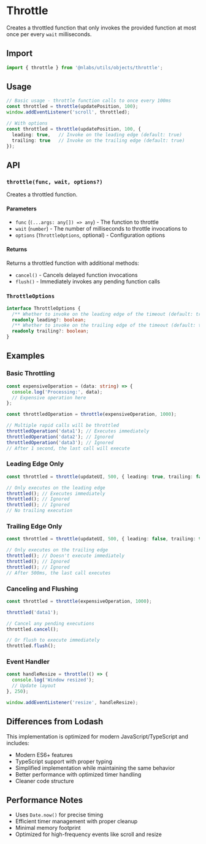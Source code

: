 # Throttle

Creates a throttled function that only invokes the provided function at most once per every `wait` milliseconds.

## Import

```typescript
import { throttle } from '@nlabs/utils/objects/throttle';
```

## Usage

```typescript
// Basic usage - throttle function calls to once every 100ms
const throttled = throttle(updatePosition, 100);
window.addEventListener('scroll', throttled);

// With options
const throttled = throttle(updatePosition, 100, {
  leading: true,   // Invoke on the leading edge (default: true)
  trailing: true   // Invoke on the trailing edge (default: true)
});
```

## API

### `throttle(func, wait, options?)`

Creates a throttled function.

#### Parameters

- `func` (`(...args: any[]) => any`) - The function to throttle
- `wait` (`number`) - The number of milliseconds to throttle invocations to
- `options` (`ThrottleOptions`, optional) - Configuration options

#### Returns

Returns a throttled function with additional methods:

- `cancel()` - Cancels delayed function invocations
- `flush()` - Immediately invokes any pending function calls

### `ThrottleOptions`

```typescript
interface ThrottleOptions {
  /** Whether to invoke on the leading edge of the timeout (default: true) */
  readonly leading?: boolean;
  /** Whether to invoke on the trailing edge of the timeout (default: true) */
  readonly trailing?: boolean;
}
```

## Examples

### Basic Throttling

```typescript
const expensiveOperation = (data: string) => {
  console.log('Processing:', data);
  // Expensive operation here
};

const throttledOperation = throttle(expensiveOperation, 1000);

// Multiple rapid calls will be throttled
throttledOperation('data1'); // Executes immediately
throttledOperation('data2'); // Ignored
throttledOperation('data3'); // Ignored
// After 1 second, the last call will execute
```

### Leading Edge Only

```typescript
const throttled = throttle(updateUI, 500, { leading: true, trailing: false });

// Only executes on the leading edge
throttled(); // Executes immediately
throttled(); // Ignored
throttled(); // Ignored
// No trailing execution
```

### Trailing Edge Only

```typescript
const throttled = throttle(updateUI, 500, { leading: false, trailing: true });

// Only executes on the trailing edge
throttled(); // Doesn't execute immediately
throttled(); // Ignored
throttled(); // Ignored
// After 500ms, the last call executes
```

### Canceling and Flushing

```typescript
const throttled = throttle(expensiveOperation, 1000);

throttled('data1');

// Cancel any pending executions
throttled.cancel();

// Or flush to execute immediately
throttled.flush();
```

### Event Handler

```typescript
const handleResize = throttle(() => {
  console.log('Window resized');
  // Update layout
}, 250);

window.addEventListener('resize', handleResize);
```

## Differences from Lodash

This implementation is optimized for modern JavaScript/TypeScript and includes:

- Modern ES6+ features
- TypeScript support with proper typing
- Simplified implementation while maintaining the same behavior
- Better performance with optimized timer handling
- Cleaner code structure

## Performance Notes

- Uses `Date.now()` for precise timing
- Efficient timer management with proper cleanup
- Minimal memory footprint
- Optimized for high-frequency events like scroll and resize
